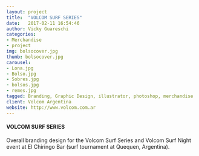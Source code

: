 ```yaml
---
layout: project
title:  "VOLCOM SURF SERIES"
date:   2017-02-11 16:54:46
author: Vicky Guareschi
categories:
- Merchandise
- project
img: bolsocover.jpg
thumb: bolsocover.jpg
carousel:
- Lona.jpg
- Bolso.jpg
- Sobres.jpg
- bolsos.jpg
- remes.jpg
tagged: Branding, Graphic Design, illustrator, photoshop, merchandise
client: Volcom Argentina
website: http://www.volcom.com.ar
---
```

#### VOLCOM SURF SERIES
Overall branding design for the Volcom Surf Series and Volcom Surf Night event at El Chiringo Bar (surf tournament at Quequen, Argentina). 

